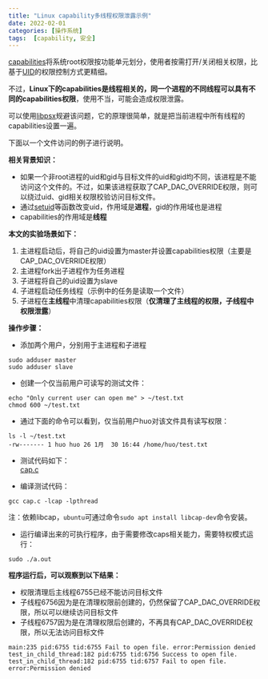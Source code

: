 ```yaml
---
title: "Linux capability多线程权限泄露示例"
date: 2022-02-01
categories: [操作系统]
tags:  [capability, 安全] 
---
```


[capabilities](https://man7.org/linux/man-pages/man7/capabilities.7.html)将系统root权限按功能单元划分，使用者按需打开/关闭相关权限，比基于[UID](https://man7.org/linux/man-pages/man7/credentials.7.html)的权限控制方式更精细。  

不过，**Linux下的capabilities是线程相关的，同一个进程的不同线程可以具有不同的capabilities权限**，使用不当，可能会造成权限泄露。  

可以使用[libpsx](https://www.man7.org/linux/man-pages/man3/libpsx.3.html)规避该问题，它的原理很简单，就是把当前进程中所有线程的capabilities设置一遍。


下面以一个文件访问的例子进行说明。

**相关背景知识：**
- 如果一个非root进程的uid和gid与目标文件的uid和gid均不同，该进程是不能访问这个文件的。不过，如果该进程获取了CAP_DAC_OVERRIDE权限，则可以绕过uid、gid相关权限校验访问目标文件。
- 通过[setuid](https://man7.org/linux/man-pages/man2/setuid.2.html)等函数改变uid，作用域是**进程**，gid的作用域也是进程
- capabilities的作用域是**线程**



**本文的实验场景如下：**

1. 主进程启动后，将自己的uid设置为master并设置capabilities权限（主要是CAP_DAC_OVERRIDE权限）
2. 主进程fork出子进程作为任务进程
3. 子进程将自己的uid设置为slave
4. 子进程启动任务线程（示例中的任务是读取一个文件）
5. 子进程在**主线程**中清理capabilities权限（**仅清理了主线程的权限，子线程中权限泄露**）


**操作步骤：**

- 添加两个用户，分别用于主进程和子进程

```console
sudo adduser master
sudo adduser slave
```

- 创建一个仅当前用户可读写的测试文件：

```console
echo "Only current user can open me" > ~/test.txt
chmod 600 ~/test.txt 
```

- 通过下面的命令可以看到，仅当前用户huo对该文件具有读写权限：

```console
ls -l ~/test.txt
-rw------- 1 huo huo 26 1月  30 16:44 /home/huo/test.txt
```

- 测试代码如下：  
  [cap.c](/2022-02-01-linux_capability_example/cap.c)

- 编译测试代码：

```console
gcc cap.c -lcap -lpthread
```
注：依赖libcap，`ubuntu`可通过命令`sudo apt install libcap-dev`命令安装。

- 运行编译出来的可执行程序，由于需要修改caps相关能力，需要特权模式运行：

```console
sudo ./a.out
```

**程序运行后，可以观察到以下结果：**
- 权限清理后主线程6755已经不能访问目标文件
- 子线程6756因为是在清理权限前创建的，仍然保留了CAP_DAC_OVERRIDE权限，所以可以继续访问目标文件
- 子线程6757因为是在清理权限后创建的，不再具有CAP_DAC_OVERRIDE权限，所以无法访问目标文件


```console
main:235 pid:6755 tid:6755 Fail to open file. error:Permission denied
test_in_child_thread:182 pid:6755 tid:6756 Success to open file.
test_in_child_thread:182 pid:6755 tid:6757 Fail to open file. error:Permission denied
```

